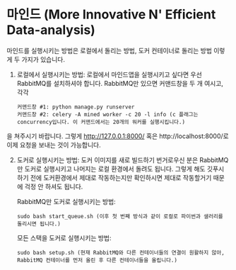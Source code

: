 # 마인드 (More Innovative N' Efficient Data-analysis)  

마인드를 실행시키는 방법은 로컬에서 돌리는 방법, 도커 컨테이너로 돌리는 방법 이렇게 두 가지가 있습니다.

1. 로컬에서 실행시키는 방법:
   로컬에서 마인드앱을 실행시키고 싶다면 우선 RabbitMQ를 설치하셔야 합니다.
   RabbitMQ만 있으면 커맨드창을 두 개 여시고, 각각

    ```
    커맨드창 #1: python manage.py runserver
    커맨드창 #2: celery -A mined worker -c 20 -l info (c 플래그는 concurrency입니다. 이 커맨드에서는 20개의 워커를 실행시킵니다.)
    ```

  을 쳐주시기 바랍니다. 그렇게 http://127.0.0.1:8000/ 혹은 http://localhost:8000/로 이제 요청을 보내는 것이 가능합니다.

2. 도커로 실행시키는 방법:
   도커 이미지를 새로 빌드하기 번거로우신 분은 RabbitMQ만 도커로 실행시키고 나머지는 로컬 환경에서 돌려도 됩니다. 그렇게 해도 깃푸시하기 전에 도커환경에서 제대로 작동하는지만
   확인하시면 제대로 작동할거기 때문에 걱정 안 하셔도 됩니다.

   RabbitMQ만 도커로 실행시키는 방법:
    ```
    sudo bash start_queue.sh (이후 첫 번째 방식과 같이 로컬로 파이썬과 샐러리를 돌리시면 됩니다.)
    ```
   모든 스택을 도커로 실행시키는 방법:
    ```
    sudo bash setup.sh (현재 RabbitMQ와 다른 컨테이너들의 연결이 원활하지 않아, RabbitMQ 컨테이너를 먼저 올린 후 다른 컨테이너들을 올립니다.)
    ```
